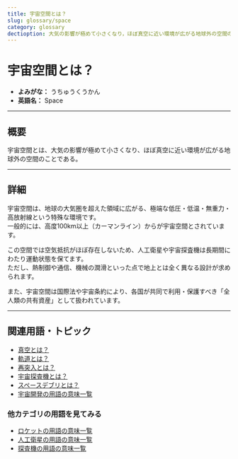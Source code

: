```yaml
---
title: 宇宙空間とは？
slug: glossary/space
category: glossary
dectioption: 大気の影響が極めて小さくなり，ほぼ真空に近い環境が広がる地球外の空間のことである宇宙空間の意味・定義・内容について解説します．
---
```


# 宇宙空間とは？

- **よみがな：** うちゅうくうかん  
- **英語名：** Space  

---

## 概要

宇宙空間とは、大気の影響が極めて小さくなり、ほぼ真空に近い環境が広がる地球外の空間のことである。    

---

## 詳細

宇宙空間は、地球の大気圏を超えた領域に広がる、極端な低圧・低温・無重力・高放射線という特殊な環境です。  
一般的には、高度100km以上（カーマンライン）からが宇宙空間とされています。  

この空間では空気抵抗がほぼ存在しないため、人工衛星や宇宙探査機は長期間にわたり運動状態を保てます。  
ただし、熱制御や通信、機械の潤滑といった点で地上とは全く異なる設計が求められます。  

また、宇宙空間は国際法や宇宙条約により、各国が共同で利用・保護すべき「全人類の共有資産」として扱われています。  

---

## 関連用語・トピック

- [真空とは？](glossary/vacuum)
- [軌道とは？](orbit/orbit)
- [再突入とは？](explorer/technology/reentry)
- [宇宙探査機とは？](explorer/space-probe)
- [スペースデブリとは？](satellite/type/space-debris)
- [宇宙開発の用語の意味一覧](category/glossary)

### 他カテゴリの用語を見てみる
- [ロケットの用語の意味一覧](category/rocket)
- [人工衛星の用語の意味一覧](category/satellite)
- [探査機の用語の意味一覧](category/explorer)
